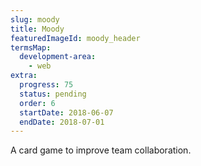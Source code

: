 ```yaml
---
slug: moody
title: Moody
featuredImageId: moody_header
termsMap:
  development-area:
    - web
extra:
  progress: 75
  status: pending
  order: 6
  startDate: 2018-06-07
  endDate: 2018-07-01
---
```


A card game to improve team collaboration.